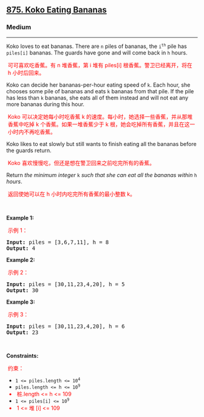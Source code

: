 <h2><a href="https://leetcode.com/problems/koko-eating-bananas/">875. Koko Eating Bananas</a></h2><h3>Medium</h3><hr><div class="translated"><p class="translated">Koko loves to eat bananas. There are <code>n</code> piles of bananas, the <code>i<sup>th</sup></code> pile has <code>piles[i]</code> bananas. The guards have gone and will come back in <code>h</code> hours.</p><p class="translated" style="color: red; padding: 0px 4px; font-size: 14px;">可可喜欢吃香蕉。有 n 堆香蕉，第 i 堆有 piles[i] 根香蕉。警卫已经离开，将在 h 小时后回来。</p>

<p class="translated">Koko can decide her bananas-per-hour eating speed of <code>k</code>. Each hour, she chooses some pile of bananas and eats <code>k</code> bananas from that pile. If the pile has less than <code>k</code> bananas, she eats all of them instead and will not eat any more bananas during this hour.</p><p class="translated" style="color: red; padding: 0px 4px; font-size: 14px;">Koko 可以决定她每小时吃香蕉 k 的速度。每小时，她选择一些香蕉，并从那堆香蕉中吃掉 k 个香蕉。如果一堆香蕉少于 k 根，她会吃掉所有香蕉，并且在这一小时内不再吃香蕉。</p>

<p class="translated">Koko likes to eat slowly but still wants to finish eating all the bananas before the guards return.</p><p class="translated" style="color: red; padding: 0px 4px; font-size: 14px;">Koko 喜欢慢慢吃，但还是想在警卫回来之前吃完所有的香蕉。</p>

<p class="translated">Return <em>the minimum integer</em> <code>k</code> <em>such that she can eat all the bananas within</em> <code>h</code> <em>hours</em>.</p><p class="translated" style="color: red; padding: 0px 4px; font-size: 14px;">返回使她可以在 h 小时内吃完所有香蕉的最小整数 k。</p>

<p class="translated">&nbsp;</p>
<p class="translated"><strong class="example">Example 1:</strong></p><p class="translated" style="color: red; padding: 0px 4px; font-size: 14px;">示例 1：</p>

<pre><strong>Input:</strong> piles = [3,6,7,11], h = 8
<strong>Output:</strong> 4
</pre>

<p class="translated"><strong class="example">Example 2:</strong></p><p class="translated" style="color: red; padding: 0px 4px; font-size: 14px;">示例 2：</p>

<pre><strong>Input:</strong> piles = [30,11,23,4,20], h = 5
<strong>Output:</strong> 30
</pre>

<p class="translated"><strong class="example">Example 3:</strong></p><p class="translated" style="color: red; padding: 0px 4px; font-size: 14px;">示例 3：</p>

<pre><strong>Input:</strong> piles = [30,11,23,4,20], h = 6
<strong>Output:</strong> 23
</pre>

<p class="translated">&nbsp;</p>
<p class="translated"><strong>Constraints:</strong></p><p class="translated" style="color: red; padding: 0px 4px; font-size: 14px;">约束：</p>

<ul class="translated">
	<li class="translated"><code>1 &lt;= piles.length &lt;= 10<sup>4</sup></code></li>
	<li class="translated"><code>piles.length &lt;= h &lt;= 10<sup>9</sup></code></li><li class="translated" style="color: red; padding: 0px 4px; font-size: 14px;">桩.length &lt;= h &lt;= 109</li>
	<li class="translated"><code>1 &lt;= piles[i] &lt;= 10<sup>9</sup></code></li><li class="translated" style="color: red; padding: 0px 4px; font-size: 14px;">1 &lt;= 堆 [i] &lt;= 109</li>
</ul>
</div>